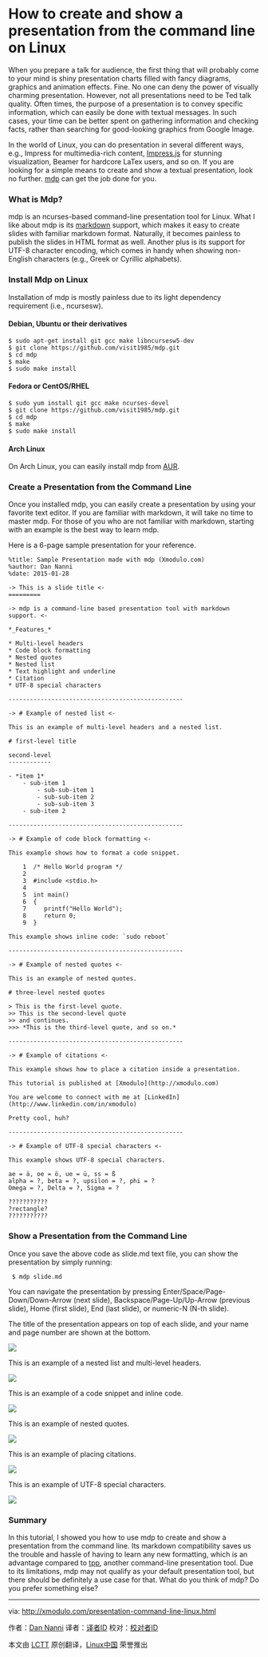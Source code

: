 How to create and show a presentation from the command line on Linux
================================================================================
When you prepare a talk for audience, the first thing that will probably come to your mind is shiny presentation charts filled with fancy diagrams, graphics and animation effects. Fine. No one can deny the power of visually charming presentation. However, not all presentations need to be Ted talk quality. Often times, the purpose of a presentation is to convey specific information, which can easily be done with textual messages. In such cases, your time can be better spent on gathering information and checking facts, rather than searching for good-looking graphics from Google Image.

In the world of Linux, you can do presentation in several different ways, e.g., Impress for multimedia-rich content, [Impress.js][1] for stunning visualization, Beamer for hardcore LaTex users, and so on. If you are looking for a simple means to create and show a textual presentation, look no further. [mdp][2] can get the job done for you.

### What is Mdp? ###

mdp is an ncurses-based command-line presentation tool for Linux. What I like about mdp is its [markdown][3] support, which makes it easy to create slides with familiar markdown format. Naturally, it becomes painless to publish the slides in HTML format as well. Another plus is its support for UTF-8 character encoding, which comes in handy when showing non-English characters (e.g., Greek or Cyrillic alphabets).

### Install Mdp on Linux ###

Installation of mdp is mostly painless due to its light dependency requirement (i.e., ncursesw).

#### Debian, Ubuntu or their derivatives ####

    $ sudo apt-get install git gcc make libncursesw5-dev
    $ git clone https://github.com/visit1985/mdp.git
    $ cd mdp
    $ make
    $ sudo make install 

#### Fedora or CentOS/RHEL ####

    $ sudo yum install git gcc make ncurses-devel
    $ git clone https://github.com/visit1985/mdp.git
    $ cd mdp
    $ make
    $ sudo make install 

#### Arch Linux ####

On Arch Linux, you can easily install mdp from [AUR][4].

### Create a Presentation from the Command Line ###

Once you installed mdp, you can easily create a presentation by using your favorite text editor. If you are familiar with markdown, it will take no time to master mdp. For those of you who are not familiar with markdown, starting with an example is the best way to learn mdp.

Here is a 6-page sample presentation for your reference.

    %title: Sample Presentation made with mdp (Xmodulo.com)
    %author: Dan Nanni
    %date: 2015-01-28
    
    -> This is a slide title <-
    =========
    
    -> mdp is a command-line based presentation tool with markdown support. <-
    
    *_Features_*
    
    * Multi-level headers
    * Code block formatting
    * Nested quotes
    * Nested list
    * Text highlight and underline
    * Citation
    * UTF-8 special characters
    
    -------------------------------------------------
    
    -> # Example of nested list <-
    
    This is an example of multi-level headers and a nested list.
    
    # first-level title
    
    second-level
    ------------
    
    - *item 1*
        - sub-item 1
            - sub-sub-item 1
            - sub-sub-item 2
            - sub-sub-item 3
        - sub-item 2
    
    -------------------------------------------------
    
    -> # Example of code block formatting <-
    
    This example shows how to format a code snippet.
    
        1  /* Hello World program */
        2
        3  #include <stdio.h>
        4
        5  int main()
        6  {
        7     printf("Hello World");
        8     return 0;
        9  }
    
    This example shows inline code: `sudo reboot`
    
    -------------------------------------------------
    
    -> # Example of nested quotes <-
    
    This is an example of nested quotes.
    
    # three-level nested quotes
    
    > This is the first-level quote.
    >> This is the second-level quote
    >> and continues.
    >>> *This is the third-level quote, and so on.*
    
    -------------------------------------------------
    
    -> # Example of citations <-
    
    This example shows how to place a citation inside a presentation.
    
    This tutorial is published at [Xmodulo](http://xmodulo.com)
    
    You are welcome to connect with me at [LinkedIn](http://www.linkedin.com/in/xmodulo)
    
    Pretty cool, huh?
    
    -------------------------------------------------
    
    -> # Example of UTF-8 special characters <-
    
    This example shows UTF-8 special characters.
    
    ae = ä, oe = ö, ue = ü, ss = ß
    alpha = ?, beta = ?, upsilon = ?, phi = ?
    Omega = ?, Delta = ?, Sigma = ?
    
    ???????????
    ?rectangle?
    ???????????

### Show a Presentation from the Command Line ###

Once you save the above code as slide.md text file, you can show the presentation by simply running:

     $ mdp slide.md 

You can navigate the presentation by pressing Enter/Space/Page-Down/Down-Arrow (next slide), Backspace/Page-Up/Up-Arrow (previous slide), Home (first slide), End (last slide), or numeric-N (N-th slide).

The title of the presentation appears on top of each slide, and your name and page number are shown at the bottom.

![](https://farm9.staticflickr.com/8637/16392457702_ec732d0094_c.jpg)

This is an example of a nested list and multi-level headers.

![](https://farm9.staticflickr.com/8567/16367397606_29be7df633_c.jpg)

This is an example of a code snippet and inline code.

![](https://farm9.staticflickr.com/8682/15770926144_0f982b0863_b.jpg)

This is an example of nested quotes.

![](https://farm9.staticflickr.com/8587/16393383115_0865c8b89b_c.jpg)

This is an example of placing citations.

![](https://farm8.staticflickr.com/7409/16392457712_ed36c14bc2_c.jpg)

This is an example of UTF-8 special characters.

![](https://farm9.staticflickr.com/8648/16205981560_7fa3debc75_c.jpg)

### Summary ###

In this tutorial, I showed you how to use mdp to create and show a presentation from the command line. Its markdown compatibility saves us the trouble and hassle of having to learn any new formatting, which is an advantage compared to [tpp][5], another command-line presentation tool. Due to its limitations, mdp may not qualify as your default presentation tool, but there should be definitely a use case for that. What do you think of mdp? Do you prefer something else?

--------------------------------------------------------------------------------

via: http://xmodulo.com/presentation-command-line-linux.html

作者：[Dan Nanni][a]
译者：[译者ID](https://github.com/译者ID)
校对：[校对者ID](https://github.com/校对者ID)

本文由 [LCTT](https://github.com/LCTT/TranslateProject) 原创翻译，[Linux中国](http://linux.cn/) 荣誉推出

[a]:http://xmodulo.com/author/nanni
[1]:http://bartaz.github.io/impress.js/
[2]:https://github.com/visit1985/mdp
[3]:http://daringfireball.net/projects/markdown/
[4]:https://aur.archlinux.org/packages/mdp-git/
[5]:http://www.ngolde.de/tpp.html